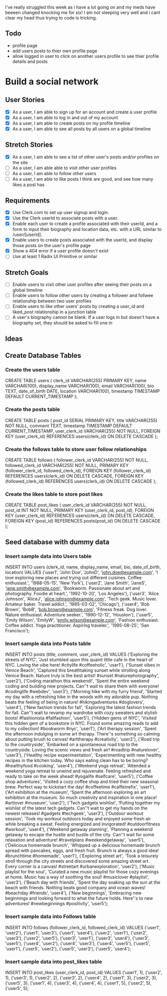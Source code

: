 I've really struggled this week as i have a lot going on and my meds have beeeen changed knocking me for six! I am not sleeping very well and i cant clear my head thus trying to code is tricking. 

## Todo
 - profile page
 - add users posts to thier own profile page
 - allow logged in user to click on another users profile to see thier profile details and posts

# Build a social network

## User Stories
- [x] As a user, I am able to sign up for an account and create a user profile
- [x] As a user, I am able to log in and out of my account
- [x] As a user, I am able to create posts on my profile timeline
- [x] As a user, I am able to see all posts by all users on a global timeline

## Stretch Stories
- [x] As a user, I am able to see a list of other user's posts and/or profiles on the site
- [ ] As a user, I am able able to visit other user profiles
- [ ] As a user, I am able to follow other users
- [ ] As a user, I am able to like posts I think are good, and see how many likes a post has

## Requirements
- [x] Use Clerk.com to set up user signup and login.
- [x] Use the Clerk userId to associate posts with a user.
- [x] Enable each user to create a profile associated with their userId, and a form to input their biography and location data, etc. with a URL similar to /user/[userId].
- [x] Enable users to create posts associated with the userId, and display those posts on the user's profile page
- [x] Show a 404 error if a user profile doesn't exist
- [ ] Use at least 1 Radix UI Primitive or similar

## Stretch Goals
- [ ] Enable users to visit other user profiles after seeing their posts on a global timeline
- [ ] Enable users to follow other users by creating a follower and follwee relationship between two user profiles
- [ ] Enable users to like other users' posts by creating a user_id and liked_post relationship in a junction table
- [ ] A user's biography cannot be blank. If a user logs in but doesn't have a biography set, they should be asked to fill one in

## Ideas

## Create Database Tables

### Create the users table
CREATE TABLE users (
    clerk_id VARCHAR(255) PRIMARY KEY,
    name VARCHAR(100),
    display_name VARCHAR(100),
    email VARCHAR(100),
    bio TEXT,
    date_of_birth DATE,
    location VARCHAR(100),
    timestamp TIMESTAMP DEFAULT CURRENT_TIMESTAMP
);

### Create the posts table
CREATE TABLE posts (
    post_id SERIAL PRIMARY KEY,
    title VARCHAR(255) NOT NULL,
    comment TEXT,
    timestamp TIMESTAMP DEFAULT CURRENT_TIMESTAMP,
    user_clerk_id VARCHAR(255) NOT NULL,
    FOREIGN KEY (user_clerk_id) REFERENCES users(clerk_id) ON DELETE CASCADE
);

### Create the follows table to store user follow relationships
CREATE TABLE follows (
    follower_clerk_id VARCHAR(255) NOT NULL,
    followed_clerk_id VARCHAR(255) NOT NULL,
    PRIMARY KEY (follower_clerk_id, followed_clerk_id),
    FOREIGN KEY (follower_clerk_id) REFERENCES users(clerk_id) ON DELETE CASCADE,
    FOREIGN KEY (followed_clerk_id) REFERENCES users(clerk_id) ON DELETE CASCADE
);

### Create the likes table to store post likes
CREATE TABLE post_likes (
    user_clerk_id VARCHAR(255) NOT NULL,
    post_id INT NOT NULL,
    PRIMARY KEY (user_clerk_id, post_id),
    FOREIGN KEY (user_clerk_id) REFERENCES users(clerk_id) ON DELETE CASCADE,
    FOREIGN KEY (post_id) REFERENCES posts(post_id) ON DELETE CASCADE
);


## Seed database with dummy data

### Insert sample data into Users table
INSERT INTO users (clerk_id, name, display_name, email, bio, date_of_birth, location)
VALUES 
    ('user1', 'John Doe', 'JohnD', 'john.doe@example.com', 'I love exploring new places and trying out different cuisines. Coffee enthusiast.', '1988-05-15', 'New York'),
    ('user2', 'Jane Smith', 'JaneS', 'jane.smith@example.com', 'Bookworm. Passionate about art and photography. Foodie at heart.', '1992-10-20', 'Los Angeles'),
    ('user3', 'Alice Johnson', 'AliceJ', 'alice.johnson@example.com', 'Tech geek. Music lover. Amateur baker. Travel addict.', '1985-03-02', 'Chicago'),
    ('user4', 'Bob Brown', 'BobB', 'bob.brown@example.com', 'Fitness freak. Dog lover. Nature enthusiast. Adventure seeker.', '1990-12-12', 'Houston'),
    ('user5', 'Emily Wilson', 'EmilyW', 'emily.wilson@example.com', 'Fashion enthusiast. Coffee addict. Yoga practitioner. Aspiring traveler.', '1995-08-25', 'San Francisco');

### Insert sample data into Posts table
INSERT INTO posts (title, comment, user_clerk_id)
VALUES 
    ('Exploring the streets of NYC', 'Just stumbled upon this quaint little cafe in the heart of NYC. Loving the vibe here! #citylife #coffeeholic', 'user1'),
    ('Sunset vibes in Venice Beach', 'Captured this breathtaking sunset while strolling along Venice Beach. Nature truly is the best artist! #sunset #naturephotography', 'user2'),
    ('Coding marathon this weekend!', 'Spent the entire weekend coding and building new projects. Can''t wait to share them with everyone! #codinglife #webdev', 'user3'),
    ('Morning hike with my furry friend', 'Started my day with a refreshing hike in the woods with my adorable pup. Nothing beats the feeling of being in nature! #hikingadventures #doglovers', 'user4'),
    ('New fashion trends for fall', 'Exploring the latest fashion trends for fall. Can''t wait to revamp my wardrobe with cozy sweaters and stylish boots! #fashionista #fallfashion', 'user5'),
    ('Hidden gems of NYC', 'Visited this hidden gem of a bookstore in NYC. Found some amazing reads to add to my collection! #bookworm #nyc', 'user1'),
    ('Art therapy session', 'Spent the afternoon indulging in some art therapy. There''s something so calming about putting brush to canvas! #arttherapy #creativity', 'user2'),
    ('Road trip to the countryside', 'Embarked on a spontaneous road trip to the countryside. Loving the scenic views and fresh air! #roadtrip #naturelover', 'user3'),
    ('Healthy recipe experimentation', 'Experimenting with new healthy recipes in the kitchen today. Who says eating clean has to be boring? #healthyfood #cooking', 'user4'),
    ('Weekend yoga retreat', 'Attended a weekend yoga retreat to unwind and rejuvenate. Feeling refreshed and ready to take on the week ahead! #yogalife #selfcare', 'user5'),
    ('Coffee shop adventures', 'Visited a cozy coffee shop and tried their new seasonal brew. Perfect way to kickstart the day! #coffeetime #caffeinefix', 'user1'),
    ('Art exhibition at the museum', 'Spent the afternoon exploring an art exhibition at the museum. So much creativity and inspiration in one place! #artlover #museum', 'user2'),
    ('Tech gadgets wishlist', 'Putting together my wishlist of the latest tech gadgets. Can''t wait to get my hands on the newest releases! #gadgets #techgeek', 'user3'),
    ('Outdoor workout session', 'Took my workout outdoors today and enjoyed some fresh air while breaking a sweat. Feeling energized and invigorated! #outdoorfitness #workout', 'user4'),
    ('Weekend getaway planning', 'Planning a weekend getaway to escape the hustle and bustle of the city. Can''t wait for some relaxation and adventure! #travelplans #weekendgetaway', 'user5'),
    ('Delicious homemade brunch', 'Whipped up a delicious homemade brunch spread with pancakes, eggs, and fresh fruit. Brunch is always a good idea! #brunchtime #homemade', 'user1'),
    ('Exploring street art', 'Took a leisurely stroll through the city streets and discovered some amazing street art. Every corner is a canvas! #streetart #urbanexploration', 'user2'),
    ('Music playlist for the soul', 'Curated a new music playlist for those cozy evenings at home. Music has a way of soothing the soul! #musiclover #playlist', 'user3'),
    ('Beach day with friends', 'Spent the day soaking up the sun at the beach with friends. Nothing beats good company and ocean waves! #beachday #friends', 'user4'),
    ('New beginnings', 'Embracing new beginnings and looking forward to what the future holds. Here''s to new adventures! #newbeginnings #positivity', 'user5');


### Insert sample data into Follows table
INSERT INTO follows (follower_clerk_id, followed_clerk_id)
VALUES 
    ('user1', 'user2'),
    ('user1', 'user3'),
    ('user1', 'user4'),
    ('user2', 'user1'),
    ('user2', 'user3'),
    ('user2', 'user5'),
    ('user3', 'user1'),
    ('user3', 'user4'),
    ('user3', 'user5'),
    ('user4', 'user2'),
    ('user4', 'user3'),
    ('user4', 'user5'),
    ('user5', 'user1'),
    ('user5', 'user2'),
    ('user5', 'user3'),
    ('user5', 'user4');

### Insert sample data into post_likes table
INSERT INTO post_likes (user_clerk_id, post_id)
VALUES 
    ('user1', 1), ('user2', 1), ('user3', 1),
    ('user2', 2), ('user3', 2), ('user4', 2),
    ('user1', 3), ('user2', 3), ('user5', 3),
    ('user1', 4), ('user3', 4), ('user4', 4),
    ('user1', 5), ('user2', 5), ('user5', 5);